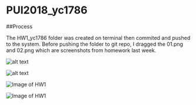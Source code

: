 # PUI2018_yc1786

##Process 

The HW1_yc1786 folder was created on terminal then commited and pushed to the system. Before pushing the folder to git repo, I dragged the 01.png and 02.png which are screenshots from homework last week.

![alt text](https://raw.githubusercontent.com/ycui12/PUI2018_yc1786/HW1_yc1786/branch/path/to/01.png)

![alt text](https://raw.githubuercontent.com/ycui12/PUI2018_yc1786/HW1_yc1786/branch/path/to/02.png)

![Image of HW1](https://github.com/ycui12/PUI2018_yc1786/blob/master/HW1_yc1786/01.png)

![Image of HW1](https://github.com/ycui12/PUI2018_yc1786/blob/master/HW1_yc1786/02.png)
